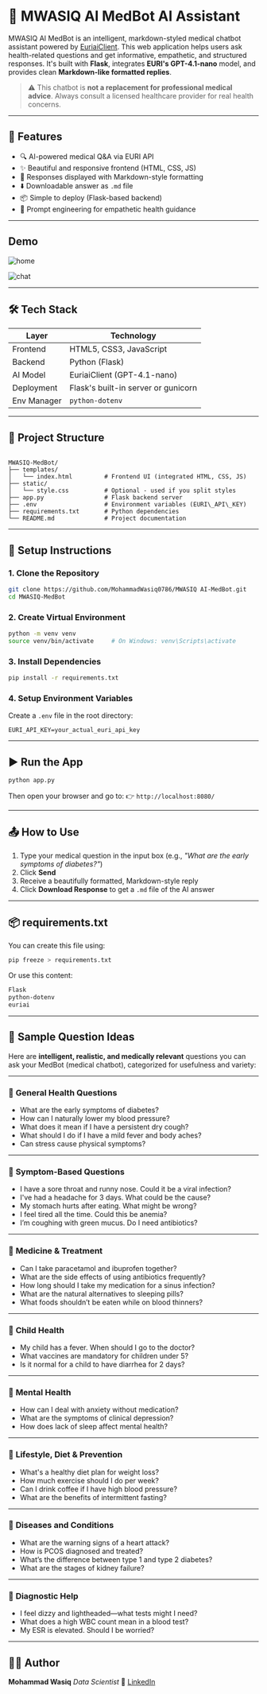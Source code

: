 # 🧠 MWASIQ AI MedBot AI Assistant

MWASIQ AI MedBot is an intelligent, markdown-styled medical chatbot assistant powered by [EuriaiClient](https://euriai.ai). This web application helps users ask health-related questions and get informative, empathetic, and structured responses. It's built with **Flask**, integrates **EURI's GPT-4.1-nano** model, and provides clean **Markdown-like formatted replies**.

> ⚠️ This chatbot is **not a replacement for professional medical advice**. Always consult a licensed healthcare provider for real health concerns.

---

## 🚀 Features

- 🔍 AI-powered medical Q&A via EURI API
- ✨ Beautiful and responsive frontend (HTML, CSS, JS)
- 📝 Responses displayed with Markdown-style formatting
- ⬇️ Downloadable answer as `.md` file
- 📦 Simple to deploy (Flask-based backend)
- 🧠 Prompt engineering for empathetic health guidance

---

## Demo

![home](./media/home.png)

![chat](./media/chat.png)

---

## 🛠 Tech Stack

| Layer       | Technology            |
|-------------|------------------------|
| Frontend    | HTML5, CSS3, JavaScript |
| Backend     | Python (Flask)         |
| AI Model    | EuriaiClient (GPT-4.1-nano) |
| Deployment  | Flask's built-in server or gunicorn |
| Env Manager | `python-dotenv`       |

---

## 📁 Project Structure

```

MWASIQ-MedBot/
├── templates/
│   └── index.html         # Frontend UI (integrated HTML, CSS, JS)
├── static/
│   └── style.css          # Optional - used if you split styles
├── app.py                 # Flask backend server
├── .env                   # Environment variables (EURI\_API\_KEY)
├── requirements.txt       # Python dependencies
└── README.md              # Project documentation

````

---

## 🔧 Setup Instructions

### 1. Clone the Repository

```bash
git clone https://github.com/MohammadWasiq0786/MWASIQ AI-MedBot.git
cd MWASIQ-MedBot
````

### 2. Create Virtual Environment

```bash
python -m venv venv
source venv/bin/activate     # On Windows: venv\Scripts\activate
```

### 3. Install Dependencies

```bash
pip install -r requirements.txt
```

### 4. Setup Environment Variables

Create a `.env` file in the root directory:

```env
EURI_API_KEY=your_actual_euri_api_key
```

---

## ▶️ Run the App

```bash
python app.py
```

Then open your browser and go to:
👉 `http://localhost:8080/`

---

## 📤 How to Use

1. Type your medical question in the input box (e.g., *"What are the early symptoms of diabetes?"*)
2. Click **Send**
3. Receive a beautifully formatted, Markdown-style reply
4. Click **Download Response** to get a `.md` file of the AI answer

---

## 📦 requirements.txt

You can create this file using:

```bash
pip freeze > requirements.txt
```

Or use this content:

```txt
Flask
python-dotenv
euriai
```

---

## 🤖 Sample Question Ideas

Here are **intelligent, realistic, and medically relevant** questions you can ask your MedBot (medical chatbot), categorized for usefulness and variety:

---

### 🏥 **General Health Questions**

* What are the early symptoms of diabetes?
* How can I naturally lower my blood pressure?
* What does it mean if I have a persistent dry cough?
* What should I do if I have a mild fever and body aches?
* Can stress cause physical symptoms?

---

### 🤒 **Symptom-Based Questions**

* I have a sore throat and runny nose. Could it be a viral infection?
* I've had a headache for 3 days. What could be the cause?
* My stomach hurts after eating. What might be wrong?
* I feel tired all the time. Could this be anemia?
* I’m coughing with green mucus. Do I need antibiotics?

---

### 💊 **Medicine & Treatment**

* Can I take paracetamol and ibuprofen together?
* What are the side effects of using antibiotics frequently?
* How long should I take my medication for a sinus infection?
* What are the natural alternatives to sleeping pills?
* What foods shouldn’t be eaten while on blood thinners?

---

### 👶 **Child Health**

* My child has a fever. When should I go to the doctor?
* What vaccines are mandatory for children under 5?
* Is it normal for a child to have diarrhea for 2 days?

---

### 🧠 **Mental Health**

* How can I deal with anxiety without medication?
* What are the symptoms of clinical depression?
* How does lack of sleep affect mental health?

---

### 🍎 **Lifestyle, Diet & Prevention**

* What's a healthy diet plan for weight loss?
* How much exercise should I do per week?
* Can I drink coffee if I have high blood pressure?
* What are the benefits of intermittent fasting?

---

### 🧬 **Diseases and Conditions**

* What are the warning signs of a heart attack?
* How is PCOS diagnosed and treated?
* What’s the difference between type 1 and type 2 diabetes?
* What are the stages of kidney failure?

---

### 🧪 **Diagnostic Help**

* I feel dizzy and lightheaded—what tests might I need?
* What does a high WBC count mean in a blood test?
* My ESR is elevated. Should I be worried?

---


## 👨‍⚕️ Author

**Mohammad Wasiq**
*Data Scientist*
🔗 [LinkedIn](https://linkedin.com/in/mohammadwasiq0)
